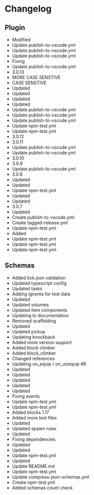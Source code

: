 # Changelog
## Plugin
- Modified
- Update publish-to-vscode.yml
- Update publish-to-vscode.yml
- Update publish-to-vscode.yml
- Fixing
- Update publish-to-vscode.yml
- 3.0.13
- MORE CASE SENSTIVE
- CASE SENSTIVE
- Updated
- Updated
- Updated
- Updated
- Update publish-to-vscode.yml
- Update publish-to-vscode.yml
- Update publish-to-vscode.yml
- Update npm-test.yml
- Update npm-test.yml
- 3.0.12
- 3.0.11
- Update publish-to-vscode.yml
- Update publish-to-vscode.yml
- 3.0.10
- 3.0.9
- Update publish-to-vscode.yml
- 3.0.8
- Updated
- Updated
- Update npm-test.yml
- Updated
- Updated
- 3.0.7
- Updated
- Create publish-to-vscode.yml
- Create tagged-release.yml
- Update npm-test.yml
- Added
- Update npm-test.yml
- Update npm-test.yml
- Update npm-test.yml. 
## Schemas
- Added tick.json validation
- Updated typescript config
- Updated tasks
- Adding ignores for test data
- Updated
- Updated volumes
- Updated item components
- Updating to documentation
- Removed scaffolding
- Updated
- Updated pickup
- Updating knockback
- Added more version support
- Added block climber
- Added block_climber
- Changed references
- Updating on_equip / on_unequip #6
- Updated
- Updated
- Updated
- Updated
- Updated
- Fixing events
- Update npm-test.yml
- Update npm-test.yml
- Added blocks 1.17
- Added more test files
- Updated
- Updated spawn rules
- Updated
- Fixing dependencies
- Updated
- Updated
- Update npm-test.yml
- Updated
- Update README.md
- Update npm-test.yml
- Update compress-json-schemas.yml
- Create npm-test.yml
- Added schemas count check